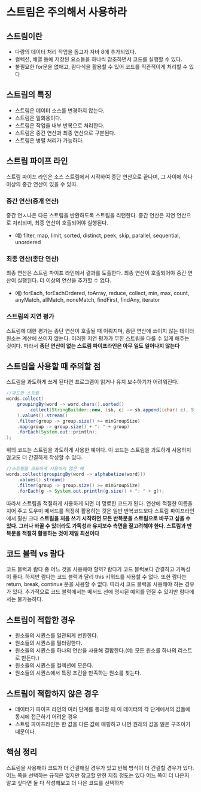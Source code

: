 # 스트림은 주의해서 사용하라
## 스트림이란
- 다량의 데이터 처리 작업을 돕고자 자바 8에 추가되었다.
- 컬렉션, 배열 등에 저장된 요소들을 하나씩 참조하면서 코드를 실행할 수 있다. 
- 불필요한 for문을 없애고, 람다식을 활용할 수 있어 코드를 직관적이게 처리할 수 있다
## 스트림의 특징
- 스트림은 데이터 소스를 변경하지 않는다.
- 스트림은 일회용이다.
- 스트림은 작업을 내부 반복으로 처리한다.
- 스트림은 중간 연산과 최종 연산으로 구분된다.
- 스트림은 병렬 처리가 가능하다.
## 스트림 파이프 라인
스트림 파이프 라인은 소스 스트림에서 시작하여 종단 연산으로 끝나며, 그 사이에 하나 이상의 중간 연산이 있을 수 있따. 
### 중간 연산(중개 연산)
중간 연ㅅ나은 다른 스트림을 반환하도록 스트림을 리턴한다. 중간 연산은 지연 연산으로 처리되며, 최종 연산이 호출되어야 실행된다.
- 예) filter, map, limit, sorted, distinct, peek, skip, parallel, sequential, unordered
### 최종 연산(종단 연산)
최종 연산은 스트림 파이프 라인에서 결과를 도출한다. 최종 연산이 호출되어야 중간 연산이 실행된다. 더 이상의 연산을 추가할 수 없다.
- 예) forEach, forEachOrdered, toArray, reduce, collect, min, max, count, anyMatch, allMatch, noneMatch, findFirst, findAny, iterator
### 스트림의 지연 평가
스트림에 대한 평가는 종단 연산이 호출될 때 이뤄지며, 종단 연산에 쓰이지 않는 데이터 원소는 계산에 쓰이지 않는다. 이러한 지연 평가가 무한 스트림을 다룰 수 있게 해주는 것이다. 
따라서 **종단 연산이 없는 스트림 파이프라인은 아무 일도 일어나지 않는다**
## 스트림을 사용할 때 주의할 점
스트림을 과도하게 쓰게 된다면 프로그램이 읽거나 유지 보수하기가 어려워진다.
~~~java
//과도한 스트림
words.collect(
    groupingBy(word -> word.chars().sorted()
        .collect(StringBuilder::new, (sb, c) -> sb.append((char) c), StringBuilder::append).toString()
    ).values().stream()
    .filter(group -> group.size() >= minGroupSize)
    .map(group -> group.size() + ": " + group)
    .forEach(System.out::println);
);
~~~
위의 코드는 스트림을 과도하게 사용한 예이다. 이 코드는 스트림을 과도하게 사용하지 않고도 더 간결하게 작성할 수 있다.
~~~java
//스트림을 과도하게 사용하지 않은 예
words.collect(groupingBy(word -> alphabetize(word)))
    .values().stream()
    .filter(group -> group.size() >= minGroupSize)
    .forEach(g -> System.out.println(g.size() + ": " + g));
~~~
따라서 스트림을 적절하게 사용하게 되면 더 명료한 코드가 된다. 연산에 적절한 이름을 지어 주고 도우미 메서드를 적정히 활용하는 것은 일반 반복코드보다 스트림 파이프라인에서 훨씬 크다
**스트림을 처음 쓰기 시작하면 모든 반복문을 스트림으로 바꾸고 싶을 수 있다. 그러나 바꿀 수 있더라도 가독성과 유지보수 측면을 잘고려해야 한다. 스트림과 반복문을 적절히 활용하는 것이 제일 최선이다**
## 코드 블럭 vs 람다
코드 블럭과 람다 중 어느 것을 사용해야 할까? 람다가 코드 블럭보다 간결하고 가독성이 좋다. 하지만 람다는 코드 블럭과 달리 this 키워드를 사용할 수 없다. 또한 람다는 return, break, continue 문을 사용할 수 없다. 따라서 코드 블럭을 사용해야 하는 경우가 있다.
추가적으로 코드 블럭에서는 메서드 선에 명시된 예외를 던질 수 있지만 람다에서는 불가능하다.
## 스트림이 적합한 경우
- 원소들의 시퀀스를 일관되게 변환한다.
- 원소들의 시퀀스를 필터링한다.
- 원소들의 시퀀스를 하나의 연산을 사용해 결합한다.(예: 모든 원소를 하나의 리스트로 만든다.)
- 원소들의 시퀀스를 컬렉션에 모은다.
- 원소들의 시퀀스에서 특정 조건을 만족하는 원소를 찾는다.
## 스트림이 적합하지 않은 경우
- 데이터가 파이프 라인의 여러 단계를 통과할 때 이 데이터의 각 단계에서의 값들에 동시에 접근하기 어려운 경우
- 스트림 파이프라인은 한 값을 다른 값에 매핑하고 나면 원래의 값을 잃은 구조이기 때문이다.
## 핵심 정리
스트림을 사용해야 코드가 더 간결해질 경우가 있고 반복 방식이 더 간결할 경우가 있다. 어느 쪽을 선택하는 규칙은 없지만 참고할 만한 지침 정도는 있다 어느 쪽이 더 나은지 알고 싶다면 둘 다 작성해보고 더 나은 코드를 선택하자